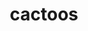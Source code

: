---
codehost: https://github.com/yegor256/cactoos
logohandle: cactoos
sort: cactoos
title: cactoos
website: https://www.cactoos.org/
---